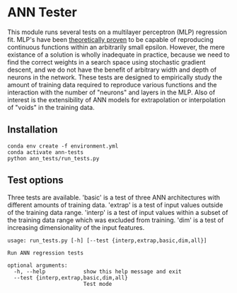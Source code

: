 # ANN Tester
This module runs several tests on a multilayer perceptron (MLP) regression fit.  MLP's have been [theoretically proven](https://en.wikipedia.org/wiki/Universal_approximation_theorem) to be capable of reproducing continuous functions within an arbitrarily small epsilon.  However, the mere existance of a solution is wholly inadequate in practice, because we need to find the correct weights in a search space using stochastic gradient descent, and we do not have the benefit of arbitrary width and depth of neurons in the network.  These tests are designed to empirically study the amount of training data required to reproduce various functions and the interaction with the number of "neurons" and layers in the MLP.  Also of interest is the extensibility of ANN models for extrapolation or interpolation of "voids" in the training data.

## Installation
```
conda env create -f environment.yml
conda activate ann-tests
python ann_tests/run_tests.py
```

## Test options
Three tests are available.  'basic' is a test of three ANN architectures with different amounts of training data.  'extrap' is a test of input values outside of the training data range.  'interp' is a test of input values within a subset of the training data range which was excluded from training. 'dim' is a test of increasing dimensionality of the input features.

```
usage: run_tests.py [-h] [--test {interp,extrap,basic,dim,all}]

Run ANN regression tests

optional arguments:
  -h, --help            show this help message and exit
  --test {interp,extrap,basic,dim,all}
                        Test mode
```
